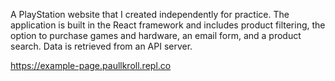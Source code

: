 A PlayStation website that I created independently for practice. The application is built in the React framework and includes product filtering, the option to purchase games and hardware, an email form, and a product search. Data is retrieved from an API server.

https://example-page.paullkroll.repl.co
